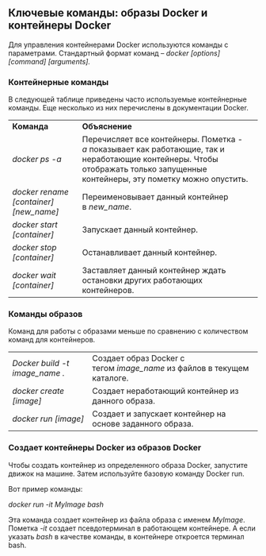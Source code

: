 ## Ключевые команды: образы Docker и контейнеры Docker

Для управления контейнерами Docker используются команды с параметрами. Стандартный формат команд – _docker [options] [command] [arguments]._

### **Контейнерные команды**

В следующей таблице приведены часто используемые контейнерные команды. Еще несколько из них перечислены в документации Docker.

|   |   |
|---|---|
|**Команда**|**Объяснение**|
|_docker ps -a_|Перечисляет все контейнеры. Пометка _-a_ показывает как работающие, так и неработающие контейнеры. Чтобы отображать только запущенные контейнеры, эту пометку можно опустить.|
|_docker rename [container] [new_name]_|Переименовывает данный контейнер в _new_name_.|
|_docker start [container]_|Запускает данный контейнер.|
|_docker stop [container]_|Останавливает данный контейнер.|
|_docker wait [container]_|Заставляет данный контейнер ждать остановки других работающих контейнеров.|

### **Команды образов**

Команд для работы с образами меньше по сравнению с количеством команд для контейнеров.

|   |   |
|---|---|
|_Docker build -t image_name ._|Создает образ Docker с тегом _image_name_ из файлов в текущем каталоге.|
|_docker create [image]_|Создает неработающий контейнер из данного образа.|
|_docker run [image]_|Создает и запускает контейнер на основе заданного образа.|

### **Создает контейнеры Docker из образов Docker**

Чтобы создать контейнер из определенного образа Docker, запустите движок на машине. Затем используйте базовую команду Docker run.

Вот пример команды:

_docker run -it MyImage bash_

Эта команда создает контейнер из файла образа с именем _MyImage_. Пометка _-it_ создает псевдотерминал в работающем контейнере. А если указать _bash_ в качестве команды, в контейнере откроется терминал bash.